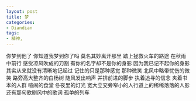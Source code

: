 ```yaml
---
layout: post
title: 梦
categories:
- Diandian
tags:
- 精神, 
---
```

你梦到他了 你知道我梦到你了吗 莫名其妙离开那里 踏上拯救火车的路途 在秋雨中前行 感受凉风吹成的刀割 有你的名字却不是你的身影 因为我已记不起你的身影 其实从来就没有清晰地记起过 记住的只是那种感觉 那种微笑 北风中略带忧伤的微笑 路旁高大整齐的白杨树 随风发出响声 并排前进的脚步 执着追寻的信念 夹着书本的人群 喧闹的食堂 冬夜里的灯光 宽大立交旁窄小的人行道上的稀稀落落的人影 还有那句歌剧风中的歌词 孤单的列车
